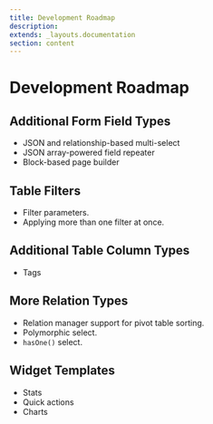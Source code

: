 ```yaml
---
title: Development Roadmap
description:
extends: _layouts.documentation
section: content
---
```


# Development Roadmap

## Additional Form Field Types

- JSON and relationship-based multi-select
- JSON array-powered field repeater
- Block-based page builder

## Table Filters

- Filter parameters.
- Applying more than one filter at once.

## Additional Table Column Types

- Tags

## More Relation Types

- Relation manager support for pivot table sorting.
- Polymorphic select.
- `hasOne()` select.

## Widget Templates

- Stats
- Quick actions
- Charts
